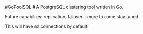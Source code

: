 #GoPoolSQL #
A PostgreSQL clustering tool written in Go.

Future capabilites: replication, failover... more to come stay tuned

This will have ssl connections by default.
